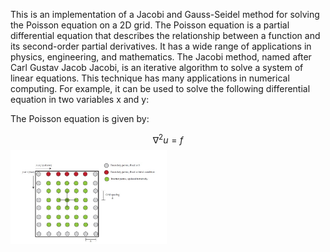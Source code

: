 This is an implementation of a Jacobi and Gauss-Seidel method for solving the Poisson equation on a 2D grid. The Poisson equation is a partial differential equation that describes the relationship between a function and its second-order partial derivatives. It has a wide range of applications in physics, engineering, and mathematics.
The Jacobi method, named after Carl Gustav Jacob Jacobi, is an iterative algorithm to solve a
system of linear equations. This technique has many applications in numerical computing. For
example, it can be used to solve the following differential equation in two variables x and y:
<script src="https://polyfill.io/v3/polyfill.min.js?features=es6"></script>
<script id="MathJax-script" async src="https://cdn.jsdelivr.net/npm/mathjax@3/es5/tex-mml-chtml.js"></script>

The Poisson equation is given by:

$$\nabla^2 u = f$$
<img src="Screenshot 2024-04-21 163108.jpg" width="250" height="150" />
